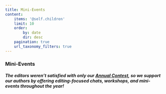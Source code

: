 ```yaml
---
title: Mini-Events
content:
    items: '@self.children'
    limit: 10
    order:
        by: date
        dir: desc
    pagination: true
    url_taxonomy_filters: true
---
```


### Mini-Events

##### The editors weren’t satisfied with only our [Annual Contest](http://reviseresub.com/annual-contest), so we support our authors by offering editing-focused chats, workshops, and mini-events throughout the year!